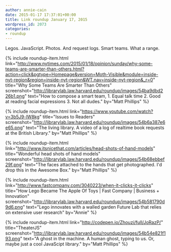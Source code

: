 ```yaml
---
author: annie-cain
date: 2015-01-17 17:37:01+00:00
title: Link roundup January 17, 2015
wordpress_id: 2073
categories:
- roundup
---
```


Legos. JavaScript. Photos. And request logs. Smart teams. What a range.

{% include roundup-item.html
  link="http://www.nytimes.com/2015/01/18/opinion/sunday/why-some-teams-are-smarter-than-others.html?action=click&pgtype=Homepage&version=Moth-Visible&module=inside-nyt-region&region=inside-nyt-region&WT.nav=inside-nyt-region&_r=0"
  title="Why Some Teams Are Smarter Than Others"
  screenshot="http://librarylab.law.harvard.edu/roundup/images/54ba9dbd226b1.png"
  text="How to compose a smart team, 1. Equal talk time 2. Good at reading facial expressions 3. Not all dudes."
  by="Matt Phillips"
%}

{% include roundup-item.html
  link="https://www.youtube.com/watch?v=3b5J9-lW8kg"
  title="Issues to Readers"
  screenshot="http://librarylab.law.harvard.edu/roundup/images/54b6a387e6e65.png"
  text="The living library. A video of a log of realtime book requests at the British Library."
  by="Matt Phillips"
%}

{% include roundup-item.html
  link="http://www.itsnicethat.com/articles/head-shots-of-hand-models"
  title="Wonderful head shots of hand models"
  screenshot="http://librarylab.law.harvard.edu/roundup/images/54b68ebbef29f.png"
  text="The faces attached to the hands that get photographed. I'd drop this in the Awesome Box."
  by="Matt Phillips"
%}

{% include roundup-item.html
  link="http://www.fastcompany.com/3040223/when-it-clicks-it-clicks"
  title="How Lego Became The Apple Of Toys | Fast Company | Business + Innovation"
  screenshot="http://librarylab.law.harvard.edu/roundup/images/54b581790d9d6.png"
  text="Lego innovates with a walled garden Future Lab that relies on extensive user research"
  by="Annie"
%}

{% include roundup-item.html
  link="http://codepen.io/Zhouzi/full/JoRazP/"
  title="TheaterJS"
  screenshot="http://librarylab.law.harvard.edu/roundup/images/54b54e821f193.png"
  text="A ghost in the machine. A human ghost, typing to us. Or, maybe just a cool JavaScipt library."
  by="Matt Phillips"
%}

